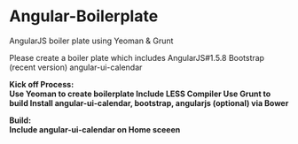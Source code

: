 # Angular-Boilerplate
AngularJS boiler plate using Yeoman &amp; Grunt

Please create a boiler plate which includes 
AngularJS#1.5.8
Bootstrap (recent version)
angular-ui-calendar

<b>Kick off Process:<b> <br/>
Use Yeoman to create boilerplate
Include LESS Compiler
Use Grunt to build
Install angular-ui-calendar, bootstrap, angularjs (optional) via Bower

<b>Build:</b><br/>
Include angular-ui-calendar on Home sceeen

